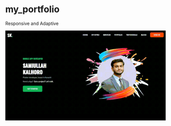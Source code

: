 # my_portfolio
Responsive and Adaptive

![](https://github.com/Samiullah-Kalhoro/My_Portfolio/blob/master/Project.gif)
